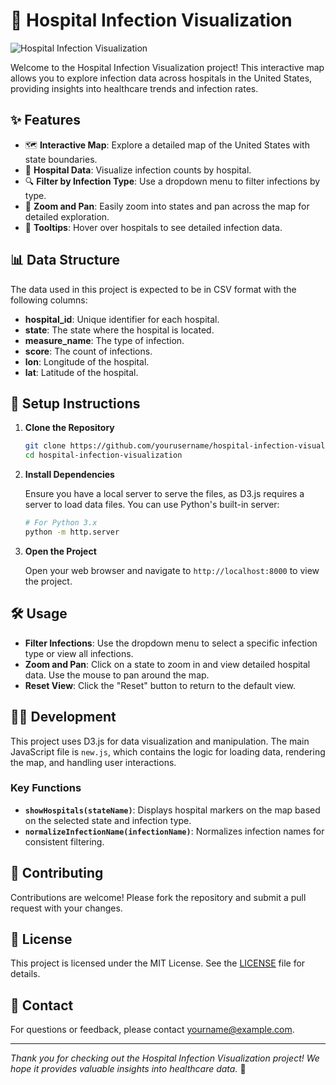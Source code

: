 # 🏥 Hospital Infection Visualization

![Hospital Infection Visualization](path/to/your/image.png) <!-- Replace with the path to your graphic -->

Welcome to the Hospital Infection Visualization project! This interactive map allows you to explore infection data across hospitals in the United States, providing insights into healthcare trends and infection rates.

## ✨ Features

- 🗺️ **Interactive Map**: Explore a detailed map of the United States with state boundaries.
- 🏥 **Hospital Data**: Visualize infection counts by hospital.
- 🔍 **Filter by Infection Type**: Use a dropdown menu to filter infections by type.
- 🔎 **Zoom and Pan**: Easily zoom into states and pan across the map for detailed exploration.
- 💬 **Tooltips**: Hover over hospitals to see detailed infection data.

## 📊 Data Structure

The data used in this project is expected to be in CSV format with the following columns:

- **hospital_id**: Unique identifier for each hospital.
- **state**: The state where the hospital is located.
- **measure_name**: The type of infection.
- **score**: The count of infections.
- **lon**: Longitude of the hospital.
- **lat**: Latitude of the hospital.

## 🚀 Setup Instructions

1. **Clone the Repository**

   ```bash
   git clone https://github.com/yourusername/hospital-infection-visualization.git
   cd hospital-infection-visualization
   ```

2. **Install Dependencies**

   Ensure you have a local server to serve the files, as D3.js requires a server to load data files. You can use Python's built-in server:

   ```bash
   # For Python 3.x
   python -m http.server
   ```

3. **Open the Project**

   Open your web browser and navigate to `http://localhost:8000` to view the project.

## 🛠️ Usage

- **Filter Infections**: Use the dropdown menu to select a specific infection type or view all infections.
- **Zoom and Pan**: Click on a state to zoom in and view detailed hospital data. Use the mouse to pan around the map.
- **Reset View**: Click the "Reset" button to return to the default view.

## 🧑‍💻 Development

This project uses D3.js for data visualization and manipulation. The main JavaScript file is `new.js`, which contains the logic for loading data, rendering the map, and handling user interactions.

### Key Functions

- **`showHospitals(stateName)`**: Displays hospital markers on the map based on the selected state and infection type.
- **`normalizeInfectionName(infectionName)`**: Normalizes infection names for consistent filtering.

## 🤝 Contributing

Contributions are welcome! Please fork the repository and submit a pull request with your changes.

## 📜 License

This project is licensed under the MIT License. See the [LICENSE](LICENSE) file for details.

## 📧 Contact

For questions or feedback, please contact [yourname@example.com](mailto:yourname@example.com).

---

*Thank you for checking out the Hospital Infection Visualization project! We hope it provides valuable insights into healthcare data.* 🌟
